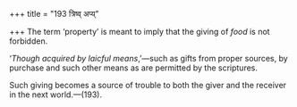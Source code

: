+++
title = "193 त्रिष्व् अप्य्"

+++
The term ‘property’ is meant to imply that the giving of *food* is not
forbidden.

‘*Though acquired by laicful means*,’—such as gifts from proper sources,
by purchase and such other means as are permitted by the scriptures.

Such giving becomes a source of trouble to both the giver and the
receiver in the next world.—(193).


